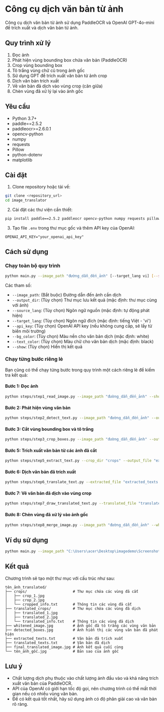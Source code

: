 # Công cụ dịch văn bản từ ảnh

Công cụ dịch văn bản từ ảnh sử dụng PaddleOCR và OpenAI GPT-4o-mini để trích xuất và dịch văn bản từ ảnh.

## Quy trình xử lý

1. Đọc ảnh
2. Phát hiện vùng bounding box chứa văn bản (PaddleOCR)
3. Crop vùng bounding box
4. Tô trắng vùng chữ cũ trong ảnh gốc
5. Sử dụng GPT để trích xuất văn bản từ ảnh crop
6. Dịch văn bản trích xuất
7. Vẽ văn bản đã dịch vào vùng crop (căn giữa)
8. Chèn vùng đã xử lý lại vào ảnh gốc

## Yêu cầu

- Python 3.7+
- paddle==2.5.2
- paddleocr>=2.6.0.1
- opencv-python
- numpy
- requests
- Pillow
- python-dotenv
- matplotlib

## Cài đặt

1. Clone repository hoặc tải về:

```bash
git clone <repository_url>
cd image_translator
```

2. Cài đặt các thư viện cần thiết:

```bash
pip install paddle==2.5.2 paddleocr opencv-python numpy requests pillow python-dotenv matplotlib
```

3. Tạo file `.env` trong thư mục gốc và thêm API key của OpenAI:

```
OPENAI_API_KEY="your_openai_api_key"
```

## Cách sử dụng

### Chạy toàn bộ quy trình

```bash
python main.py --image_path "đường_dẫn_đến_ảnh" [--target_lang vi] [--show]
```

Các tham số:

- `--image_path`: (Bắt buộc) Đường dẫn đến ảnh cần dịch
- `--output_dir`: (Tùy chọn) Thư mục lưu kết quả (mặc định: thư mục cùng với ảnh)
- `--source_lang`: (Tùy chọn) Ngôn ngữ nguồn (mặc định: tự động phát hiện)
- `--target_lang`: (Tùy chọn) Ngôn ngữ đích (mặc định: tiếng Việt - 'vi')
- `--api_key`: (Tùy chọn) OpenAI API key (nếu không cung cấp, sẽ lấy từ biến môi trường)
- `--bg_color`: (Tùy chọn) Màu nền cho văn bản dịch (mặc định: white)
- `--text_color`: (Tùy chọn) Màu chữ cho văn bản dịch (mặc định: black)
- `--show`: (Tùy chọn) Hiển thị kết quả

### Chạy từng bước riêng lẻ

Bạn cũng có thể chạy từng bước trong quy trình một cách riêng lẻ để kiểm tra kết quả:

#### Bước 1: Đọc ảnh

```bash
python steps/step1_read_image.py --image_path "đường_dẫn_đến_ảnh" --show
```

#### Bước 2: Phát hiện vùng văn bản

```bash
python steps/step2_detect_text.py --image_path "đường_dẫn_đến_ảnh" --output_path "detected_boxes.jpg" --lang en --show
```

#### Bước 3: Cắt vùng bounding box và tô trắng

```bash
python steps/step3_crop_boxes.py --image_path "đường_dẫn_đến_ảnh" --output_dir "crops" --show
```

#### Bước 5: Trích xuất văn bản từ các ảnh đã cắt

```bash
python steps/step5_extract_text.py --crop_dir "crops" --output_file "extracted_texts.txt"
```

#### Bước 6: Dịch văn bản đã trích xuất

```bash
python steps/step6_translate_text.py --extracted_file "extracted_texts.txt" --output_file "translated_texts.txt" --target_lang vi
```

#### Bước 7: Vẽ văn bản đã dịch vào vùng crop

```bash
python steps/step7_draw_translated_text.py --translated_file "translated_texts.txt" --crop_dir "crops" --output_dir "translated_crops" --show
```

#### Bước 8: Chèn vùng đã xử lý vào ảnh gốc

```bash
python steps/step8_merge_image.py --image_path "đường_dẫn_đến_ảnh" --whitened_image "whitened_image.jpg" --translated_dir "translated_crops" --output_path "final_translated_image.jpg" --show
```

## Ví dụ sử dụng

```bash
python main.py --image_path "C:\Users\acer\Desktop\imagedemo\Screenshot 2025-04-10 145220.png" --target_lang vi --show
```

## Kết quả

Chương trình sẽ tạo một thư mục với cấu trúc như sau:

```
tên_ảnh_translated/
├── crops/                     # Thư mục chứa các vùng đã cắt
│   ├── crop_1.jpg
│   ├── crop_2.jpg
│   └── cropped_info.txt       # Thông tin các vùng đã cắt
├── translated_crops/          # Thư mục chứa các vùng đã dịch
│   ├── translated_1.jpg
│   ├── translated_2.jpg
│   └── translated_info.txt    # Thông tin các vùng đã dịch
├── whitened_image.jpg         # Ảnh gốc đã tô trắng các vùng văn bản
├── detected_boxes.jpg         # Ảnh hiển thị các vùng văn bản đã phát hiện
├── extracted_texts.txt        # Văn bản đã trích xuất
├── translated_texts.txt       # Văn bản đã dịch
├── final_translated_image.jpg # Ảnh kết quả cuối cùng
└── tên_ảnh_gốc.jpg            # Bản sao của ảnh gốc
```

## Lưu ý

- Chất lượng dịch phụ thuộc vào chất lượng ảnh đầu vào và khả năng trích xuất văn bản của PaddleOCR.
- API của OpenAI có giới hạn tốc độ gọi, nên chương trình có thể mất thời gian nếu có nhiều vùng văn bản.
- Để có kết quả tốt nhất, hãy sử dụng ảnh có độ phân giải cao và văn bản rõ ràng.
